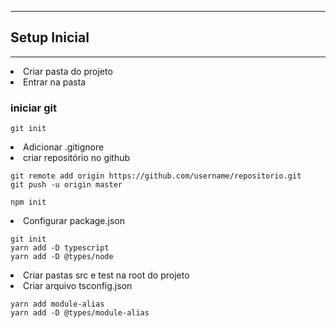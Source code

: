 <hr>
<h2>Setup Inicial</h2> 
<hr>
<li> Criar pasta do projeto</li>
<li> Entrar na pasta</li>
<h3>iniciar git</h3>

```
git init
```

<li> Adicionar .gitignore</li>
<li> criar repositório no github</li>

```
git remote add origin https://github.com/username/repositorio.git
git push -u origin master

```

```
npm init
```

<li> Configurar package.json</li>

```
git init
yarn add -D typescript
yarn add -D @types/node
```

<li> Criar pastas src e test na root do projeto</li>
<li> Criar arquivo tsconfig.json</li>

```
yarn add module-alias
yarn add -D @types/module-alias
```
